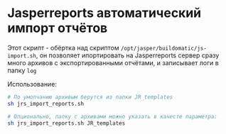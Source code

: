 # Jasperreports автоматический импорт отчётов

Этот скрипт - обёртка над скриптом `/opt/jasper/buildomatic/js-import.sh`, он позволяет ипортировать на Jasperreports сервер сразу много архивов с экспортированными отчётами, и записывает логи в папку `log`

Использование:

```bash
# По умолчанию архивым берутся из папки JR_templates
sh jrs_import_reports.sh

# Опционально, папку с архивами можно указать в качесте параметра:
sh jrs_import_reports.sh JR_templates
```
